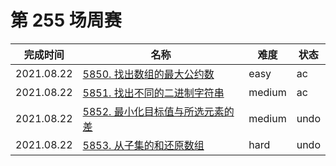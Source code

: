 # 第 255 场周赛

**完成时间**|**名称**|**难度**|**状态**
------------|--------|--------|--------
2021.08.22|[5850. 找出数组的最大公约数](./5850.%20找出数组的最大公约数)|easy|ac
2021.08.22|[5851. 找出不同的二进制字符串](./5851.%20找出不同的二进制字符串)|medium|ac
2021.08.22|[5852. 最小化目标值与所选元素的差](./5852.%20最小化目标值与所选元素的差)|medium|undo
2021.08.22|[5853. 从子集的和还原数组](./5853.%20从子集的和还原数组)|hard|undo
